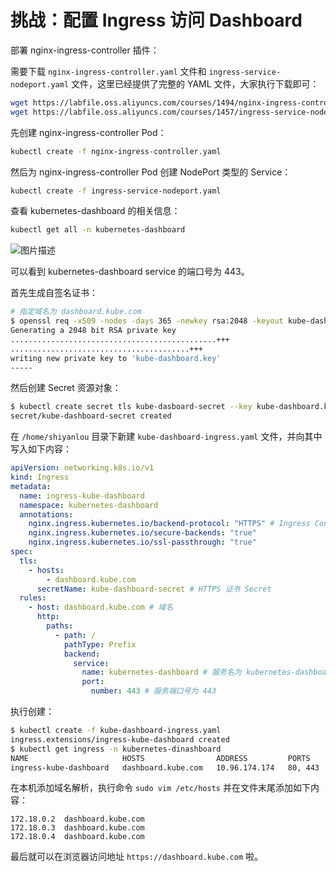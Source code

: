 # 挑战：配置 Ingress 访问 Dashboard

部署 nginx-ingress-controller 插件：

需要下载 `nginx-ingress-controller.yaml` 文件和 `ingress-service-nodeport.yaml` 文件，这里已经提供了完整的 YAML 文件，大家执行下载即可：

```bash
wget https://labfile.oss.aliyuncs.com/courses/1494/nginx-ingress-controller.yaml
wget https://labfile.oss.aliyuncs.com/courses/1457/ingress-service-nodeport.yaml
```

先创建 nginx-ingress-controller Pod：

```bash
kubectl create -f nginx-ingress-controller.yaml
```

然后为 nginx-ingress-controller Pod 创建 NodePort 类型的 Service：

```bash
kubectl create -f ingress-service-nodeport.yaml
```

查看 kubernetes-dashboard 的相关信息：

```bash
kubectl get all -n kubernetes-dashboard
```

![图片描述](https://doc.shiyanlou.com/courses/uid1491336-20211122-1637572520469)

可以看到 kubernetes-dashboard service 的端口号为 443。

首先生成自签名证书：

```bash
# 指定域名为 dashboard.kube.com
$ openssl req -x509 -nodes -days 365 -newkey rsa:2048 -keyout kube-dashboard.key -out kube-dashboard.crt -subj "/CN=dashboard.kube.com"
Generating a 2048 bit RSA private key
..............................................+++
........................................+++
writing new private key to 'kube-dashboard.key'
-----
```

然后创建 Secret 资源对象：

```bash
$ kubectl create secret tls kube-dasboard-secret --key kube-dashboard.key --cert kube-dashboard.crt -n kube-system
secret/kube-dashboard-secret created
```

在 `/home/shiyanlou` 目录下新建 `kube-dashboard-ingress.yaml` 文件，并向其中写入如下内容：

```yaml
apiVersion: networking.k8s.io/v1
kind: Ingress
metadata:
  name: ingress-kube-dashboard
  namespace: kubernetes-dashboard
  annotations:
    nginx.ingress.kubernetes.io/backend-protocol: "HTTPS" # Ingress Controller 将客户端的请求转发给 dashboard 服务时使用 HTTPS 协议，如果这里不指定默认为 HTTP 协议，这样的话会报错
    nginx.ingress.kubernetes.io/secure-backends: "true"
    nginx.ingress.kubernetes.io/ssl-passthrough: "true"
spec:
  tls:
    - hosts:
        - dashboard.kube.com
      secretName: kube-dashboard-secret # HTTPS 证书 Secret
  rules:
    - host: dashboard.kube.com # 域名
      http:
        paths:
          - path: /
            pathType: Prefix
            backend:
              service:
                name: kubernetes-dashboard # 服务名为 kubernetes-dashboard
                port:
                  number: 443 # 服务端口号为 443
```

执行创建：

```bash
$ kubectl create -f kube-dashboard-ingress.yaml
ingress.extensions/ingress-kube-dashboard created
$ kubectl get ingress -n kubernetes-dinashboard
NAME                     HOSTS                ADDRESS         PORTS     AGE
ingress-kube-dashboard   dashboard.kube.com   10.96.174.174   80, 443   34s
```

在本机添加域名解析，执行命令 `sudo vim /etc/hosts` 并在文件末尾添加如下内容：

```text
172.18.0.2  dashboard.kube.com
172.18.0.3  dashboard.kube.com
172.18.0.4  dashboard.kube.com
```

最后就可以在浏览器访问地址 `https://dashboard.kube.com` 啦。
